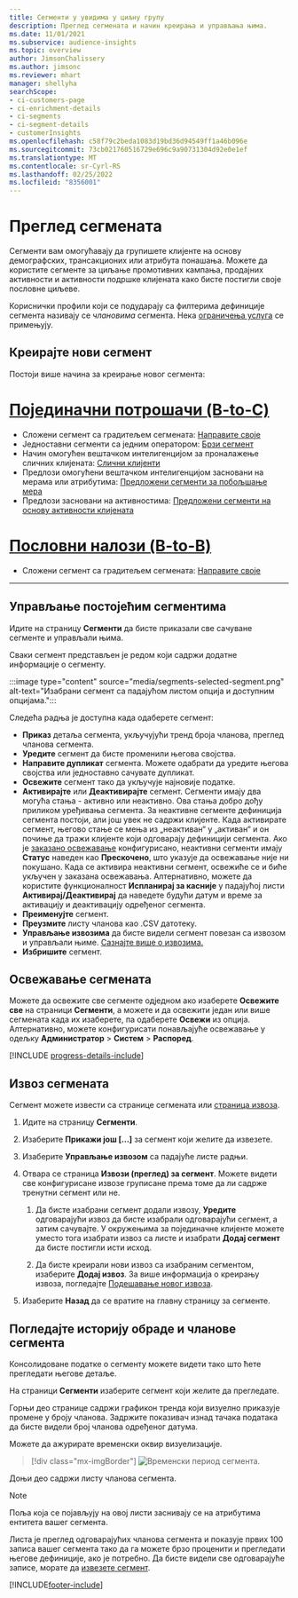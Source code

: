 ```yaml
---
title: Сегменти у увидима у циљну групу
description: Преглед сегмената и начин креирања и управљања њима.
ms.date: 11/01/2021
ms.subservice: audience-insights
ms.topic: overview
author: JimsonChalissery
ms.author: jimsonc
ms.reviewer: mhart
manager: shellyha
searchScope:
- ci-customers-page
- ci-enrichment-details
- ci-segments
- ci-segment-details
- customerInsights
ms.openlocfilehash: c58f79c2beda1083d19bd36d94549ff1a46b096e
ms.sourcegitcommit: 73cb021760516729e696c9a90731304d92e0e1ef
ms.translationtype: MT
ms.contentlocale: sr-Cyrl-RS
ms.lasthandoff: 02/25/2022
ms.locfileid: "8356001"
---
```

# <a name="segments-overview"></a>Преглед сегмената

Сегменти вам омогућавају да групишете клијенте на основу демографских, трансакционих или атрибута понашања. Можете да користите сегменте за циљање промотивних кампања, продајних активности и активности подршке клијената како бисте постигли своје пословне циљеве.

Кориснички профили који се подударају са филтерима дефиниције сегмента називају се *члановима* сегмента. Нека [ограничења услуга](/dynamics365/customer-insights/service-limits) се примењују.

## <a name="create-a-new-segment"></a>Креирајте нови сегмент

Постоји више начина за креирање новог сегмента: 

# <a name="individual-consumers-b-to-c"></a>[Појединачни потрошачи (B-to-C)](#tab/b2c)

- Сложени сегмент са градитељем сегмената: [Направите своје](segment-builder.md#create-a-new-segment) 
- Једноставни сегменти са једним оператором: [Брзи сегмент](segment-builder.md#quick-segments) 
- Начин омогућен вештачком интелигенцијом за проналажење сличних клијената: [Слични клијенти](find-similar-customer-segments.md) 
- Предлози омогућени вештачком интелигенцијом засновани на мерама или атрибутима: [Предложени сегменти за побољшање мера](suggested-segments.md) 
- Предлози засновани на активностима: [Предложени сегменти на основу активности клијената](suggested-segments-activity.md) 

# <a name="business-accounts-b-to-b"></a>[Пословни налози (B-to-B)](#tab/b2b)

- Сложени сегмент са градитељем сегмената: [Направите своје](segment-builder.md#create-a-new-segment)

---

## <a name="manage-existing-segments"></a>Управљање постојећим сегментима

Идите на страницу **Сегменти** да бисте приказали све сачуване сегменте и управљали њима.

Сваки сегмент представљен је редом који садржи додатне информације о сегменту.

:::image type="content" source="media/segments-selected-segment.png" alt-text="Изабрани сегмент са падајућом листом опција и доступним опцијама.":::

Следећа радња је доступна када одаберете сегмент:

- **Приказ** детаља сегмента, укључујући тренд броја чланова, преглед чланова сегмента.
- **Уредите** сегмент да бисте променили његова својства.
- **Направите дупликат** сегмента. Можете одабрати да уредите његова својства или једноставно сачувате дупликат.
- **Освежите** сегмент тако да укључује најновије податке.
- **Активирајте** или **Деактивирајте** сегмент. Сегменти имају два могућа стања - активно или неактивно. Ова стања добро дођу приликом уређивања сегмента. За неактивне сегменте дефиниција сегмента постоји, али још увек не садржи клијенте. Када активирате сегмент, његово стање се мења из „неактиван“ у „активан“ и он почиње да тражи клијенте који одговарају дефиницији сегмента. Ако је [заказано освежавање](system.md#schedule-tab) конфигурисано, неактивни сегменти имају **Статус** наведен као **Прескочено**, што указује да освежавање није ни покушано. Када се активира неактивни сегмент, освежиће се и биће укључен у заказана освежавања.
  Алтернативно, можете да користите функционалност **Испланирај за касније** у падајућој листи **Активирај/Деактивирај** да наведете будући датум и време за активацију и деактивацију одређеног сегмента.
- **Преименујте** сегмент.
- **Преузмите** листу чланова као .CSV датотеку.
- **Управљање извозима** да бисте видели сегмент повезан са извозом и управљали њиме. [Сазнајте више о извозима.](export-destinations.md)
- **Избришите** сегмент.

## <a name="refresh-segments"></a>Освежавање сегмената

Можете да освежите све сегменте одједном ако изаберете **Освежите све** на страници **Сегменти**, а можете и да освежити један или више сегмената када их изаберете, па одаберете **Освежи** из опција. Алтернативно, можете конфигурисати понављајуће освежавање у одељку **Администратор** > **Систем** > **Распоред**.

[!INCLUDE [progress-details-include](../includes/progress-details-pane.md)]

## <a name="export-segments"></a>Извоз сегмената

Сегмент можете извести са странице сегмената или [страница извоза](export-destinations.md). 

1. Идите на страницу **Сегменти**.

1. Изаберите **Прикажи још [...]** за сегмент који желите да извезете.

1. Изаберите **Управљање извозом** са падајуће листе радњи.

1. Отвара се страница **Извози (преглед) за сегмент**. Можете видети све конфигурисане извозе груписане према томе да ли садрже тренутни сегмент или не.

   1. Да бисте изабрани сегмент додали извозу, **Уредите** одговарајући извоз да бисте изабрали одговарајући сегмент, а затим сачувајте. У окружењима за појединачне клијенте можете уместо тога изабрати извоз са листе и изабрати **Додај сегмент** да бисте постигли исти исход.

   1. Да бисте креирали нови извоз са изабраним сегментом, изаберите **Додај извоз**. За више информација о креирању извоза, погледајте [Подешавање новог извоза](export-destinations.md#set-up-a-new-export).

1. Изаберите **Назад** да се вратите на главну страницу за сегменте.

## <a name="view-processing-history-and-segment-members"></a>Погледајте историју обраде и чланове сегмента

Консолидоване податке о сегменту можете видети тако што ћете прегледати његове детаље.

На страници **Сегменти** изаберите сегмент који желите да прегледате.

Горњи део странице садржи графикон тренда који визуелно приказује промене у броју чланова. Задржите показивач изнад тачака података да бисте видели број чланова одређеног датума.

Можете да ажурирате временски оквир визуелизације.

> [!div class="mx-imgBorder"]
> ![Временски период сегмента.](media/segment-time-range.png "Временски период сегмента")

Доњи део садржи листу чланова сегмента.

> [!NOTE]
> Поља која се појављују на овој листи заснивају се на атрибутима ентитета вашег сегмента.
>
>Листа је преглед одговарајућих чланова сегмента и показује првих 100 записа вашег сегмента тако да га можете брзо проценити и прегледати његове дефиниције, ако је потребно. Да бисте видели све одговарајуће записе, морате да [извезете сегмент](export-destinations.md).


[!INCLUDE[footer-include](../includes/footer-banner.md)]